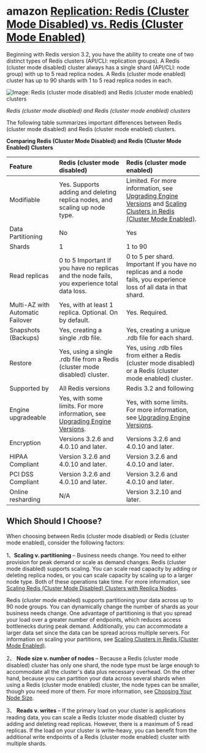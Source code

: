 # amazon [Replication: Redis (Cluster Mode Disabled) vs. Redis (Cluster Mode Enabled)](https://docs.aws.amazon.com/AmazonElastiCache/latest/red-ug/Replication.Redis-RedisCluster.html)

Beginning with Redis version 3.2, you have the ability to create one of two distinct types of Redis clusters (API/CLI: replication groups). A Redis (cluster mode disabled) cluster always has a single shard (API/CLI: node group) with up to 5 read replica nodes. A Redis (cluster mode enabled) cluster has up to 90 shards with 1 to 5 read replica nodes in each.

![Image: Redis (cluster mode disabled) and Redis (cluster mode enabled) clusters](https://docs.aws.amazon.com/AmazonElastiCache/latest/red-ug/images/ElastiCache-NodeGroups.png)

*Redis (cluster mode disabled) and Redis (cluster mode enabled) clusters*

The following table summarizes important differences between Redis (cluster mode disabled) and Redis (cluster mode enabled) clusters.

**Comparing Redis (Cluster Mode Disabled) and Redis (Cluster Mode Enabled) Clusters**

| Feature                          | Redis (cluster mode disabled)                                | Redis (cluster mode enabled)                                 |
| :------------------------------- | :----------------------------------------------------------- | :----------------------------------------------------------- |
| Modifiable                       | Yes. Supports adding and deleting replica nodes, and scaling up node type. | Limited. For more information, see [Upgrading Engine Versions](https://docs.aws.amazon.com/AmazonElastiCache/latest/red-ug/VersionManagement.html) and [Scaling Clusters in Redis (Cluster Mode Enabled)](https://docs.aws.amazon.com/AmazonElastiCache/latest/red-ug/scaling-redis-cluster-mode-enabled.html). |
| Data Partitioning                | No                                                           | Yes                                                          |
| Shards                           | 1                                                            | 1 to 90                                                      |
| Read replicas                    | 0 to 5 Important If you have no replicas and the node fails, you experience total data loss. | 0 to 5 per shard. Important If you have no replicas and a node fails, you experience loss of all data in that shard. |
| Multi-AZ with Automatic Failover | Yes, with at least 1 replica. Optional. On by default.       | Yes. Required.                                               |
| Snapshots (Backups)              | Yes, creating a single .rdb file.                            | Yes, creating a unique .rdb file for each shard.             |
| Restore                          | Yes, using a single .rdb file from a Redis (cluster mode disabled) cluster. | Yes, using .rdb files from either a Redis (cluster mode disabled) or a Redis (cluster mode enabled) cluster. |
| Supported by                     | All Redis versions                                           | Redis 3.2 and following                                      |
| Engine upgradeable               | Yes, with some limits. For more information, see [Upgrading Engine Versions](https://docs.aws.amazon.com/AmazonElastiCache/latest/red-ug/VersionManagement.html). | Yes, with some limits. For more information, see [Upgrading Engine Versions](https://docs.aws.amazon.com/AmazonElastiCache/latest/red-ug/VersionManagement.html). |
| Encryption                       | Versions 3.2.6 and 4.0.10 and later.                         | Versions 3.2.6 and 4.0.10 and later.                         |
| HIPAA Compliant                  | Version 3.2.6 and 4.0.10 and later.                          | Version 3.2.6 and 4.0.10 and later.                          |
| PCI DSS Compliant                | Version 3.2.6 and 4.0.10 and later.                          | Version 3.2.6 and 4.0.10 and later.                          |
| Online resharding                | N/A                                                          | Version 3.2.10 and later.                                    |

## Which Should I Choose?

When choosing between Redis (cluster mode disabled) or Redis (cluster mode enabled), consider the following factors:

1、**Scaling v. partitioning** – Business needs change. You need to either provision for peak demand or scale as demand changes. Redis (cluster mode disabled) supports scaling. You can scale read capacity by adding or deleting replica nodes, or you can scale capacity by scaling up to a larger node type. Both of these operations take time. For more information, see [Scaling Redis (Cluster Mode Disabled) Clusters with Replica Nodes](https://docs.aws.amazon.com/AmazonElastiCache/latest/red-ug/Scaling.RedisReplGrps.html).

   

  Redis (cluster mode enabled) supports partitioning your data across up to 90 node groups. You can dynamically change the number of shards as your business needs change. One advantage of partitioning is that you spread your load over a greater number of endpoints, which reduces access bottlenecks during peak demand. Additionally, you can accommodate a larger data set since the data can be spread across multiple servers. For information on scaling your partitions, see [Scaling Clusters in Redis (Cluster Mode Enabled)](https://docs.aws.amazon.com/AmazonElastiCache/latest/red-ug/scaling-redis-cluster-mode-enabled.html).

   

2、 **Node size v. number of nodes** – Because a Redis (cluster mode disabled) cluster has only one shard, the node type must be large enough to accommodate all the cluster's data plus necessary overhead. On the other hand, because you can partition your data across several shards when using a Redis (cluster mode enabled) cluster, the node types can be smaller, though you need more of them. For more information, see [Choosing Your Node Size](https://docs.aws.amazon.com/AmazonElastiCache/latest/red-ug/nodes-select-size.html#CacheNodes.SelectSize).

   

3、 **Reads v. writes** – If the primary load on your cluster is applications reading data, you can scale a Redis (cluster mode disabled) cluster by adding and deleting read replicas. However, there is a maximum of 5 read replicas. If the load on your cluster is write-heavy, you can benefit from the additional write endpoints of a Redis (cluster mode enabled) cluster with multiple shards.

